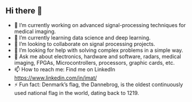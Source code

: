 ## Hi there 👋

- 🔭 I’m currently working on advanced signal-processing techniques for medical imaging.
- 🌱 I’m currently learning data science and deep learning.
- 👯 I’m looking to collaborate on signal processing projects.
- 🤔 I’m looking for help with solving complex problems in a simple way.
- 💬 Ask me about electronics, hardware and software, radars, medical imaging, FPGAs, Microcontrollers, processors, graphic cards, etc.
- 📫 How to reach me: Find me on LinkedIn https://www.linkedin.com/in/imat/
- ⚡ Fun fact: Denmark’s flag, the Dannebrog, is the oldest continuously used national flag in the world, dating back to 1219.

<!--
**Capa1T/Capa1T** is a ✨ _special_ ✨ repository because its `README.md` (this file) appears on your GitHub profile.

Here are some ideas to get you started:

- 🔭 I’m currently working on advanced signal-processing techniques for medical imaging.
- 🌱 I’m currently learning data science and deep learning.
- 👯 I’m looking to collaborate on signal processing projects.
- 🤔 I’m looking for help with solving complex problems in a simple way.
- 💬 Ask me about electronics, hardware and software, radars, medical imaging, FPGAs, Microcontrollers, processors, graphic cards, etc.
- 📫 How to reach me: Find me on LinkedIn https://www.linkedin.com/in/imat/
- ⚡ Fun fact: Denmark’s flag, the Dannebrog, is the oldest continuously used national flag in the world, dating back to 1219. 
-->
